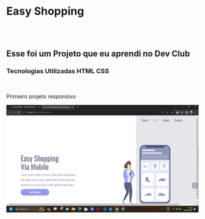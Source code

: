 <h1>Easy Shopping</h1>
<br>
<br>
<h2>Esse foi um Projeto que eu aprendi no <ahref="https://rodolfomori.com.br/devclub">Dev Club</a></h2>
  <h3>Tecnologias Utilizadas
  HTML
  CSS</h3>
  <br>
  <p>Primeiro projeto responsivo</p>
<img src="https://github.com/alisonwillf/Easy-Shopping/blob/master/assets/Easy%20Shopping%20desk.png">
  <br>
<img src="https://github.com/alisonwillf/Easy-Shopping/blob/master/assets/Easy%20Shopping%20mobile.png>

